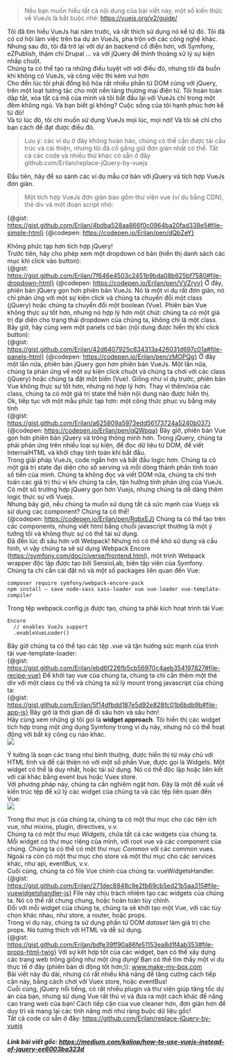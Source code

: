 > Nếu bạn muốn hiểu tất cả nội dung của bài viết này, một số kiến ​​thức về VueJs là bắt buộc nhé: https://vuejs.org/v2/guide/<br>
> 
Tôi đã tìm hiểu VueJs hai năm trước, và rất thích sử dụng nó kể từ đó. Tôi đã có cơ hội làm việc trên ba dự án VueJs, pha trộn với các công nghệ khác. Nhưng sau đó, tôi đã trở lại với dự án backend cổ điển hơn, với Symfony, eZPublish, thậm chí Drupal ... và với jQuery để thỉnh thoảng xử lý sự kiện nhấp chuột.<br>
Chúng ta có thể tạo ra những điều tuyệt vời với điều đó, nhưng tôi đã buồn khi không có VueJs, và công việc thì kém vui hơn<br>
Cho đến lúc tôi phải đồng bộ hóa rất nhiều phần tử DOM cùng với jQuery, trên một loạt tương tác cho một nền tảng thương mại điện tử. Tôi hoàn toàn dập tắt, xóa tất cả mã của mình và tôi bắt đầu lại với VueJs chỉ trong một đêm không ngủ. Và bạn biết gì không? Cuộc sống của tôi hạnh phúc hơn kể từ đó!<br>
Và từ lúc đó, tôi chỉ muốn sử dụng VueJs mọi lúc, mọi nơi! Và tôi sẽ chỉ cho bạn cách để đạt được điều đó.<br>
> Lưu ý: các ví dụ ở đây không hoàn hảo, chúng có thể cần được tái cấu trúc và cải thiện, nhưng tôi đã cố gắng giữ đơn giản nhất có thể. Tất cả các code và nhiều thứ khác có sẵn ở đây github.com/Erilan/replace-jQuery-by-vuejs<br>
> 
Đầu tiên, hãy để so sánh các ví dụ mẫu cơ bản với jQuery và tích hợp VueJs đơn giản.<br>
> Một tích hợp VueJs đơn giản bao gồm thư viện vue (ví dụ bằng CDN), thẻ div và một đoạn script nhỏ:<br>
> 
{@gist: https://gist.github.com/Erilan/4bdba528aa866f0c0964ba20fad338e5#file-simple-html}
{@codepen: https://codepen.io/Erilan/pen/dQbZeY}

Không phức tạp hơn tích hợp jQuery!<br>
Trước tiên, hãy cho phép xem một dropdown cơ bản (hiển thị danh sách các mục khi click vào button):<br>
{@gist: https://gist.github.com/Erilan/7f646e4503c2451b9bda08b625bf7580#file-dropdown-html}
{@codepen: https://codepen.io/Erilan/pen/VVZryv}
Ở đây, phiên bản jQuery gọn hơn phiên bản VueJs. Nó là một ví dụ rất đơn giản, nó chỉ phản ứng với một sự kiện click và chúng ta chuyển đổi một class (jQuery) hoặc chúng ta chuyển đổi một boolean (Vue). Phiên bản Vue không thực sự tốt hơn, nhưng nó hợp lý hơn một chút: chúng ta có một giá trị đại diện cho trạng thái dropdown  của chúng ta, không chỉ là một class.<br>
Bây giờ, hãy cùng xem một panels cơ bản (nội dung được hiển thị khi click button):<br>
{@gist: https://gist.github.com/Erilan/42d6407925c834313a426031d697c01a#file-panels-html}
{@codepen: https://codepen.io/Erilan/pen/zMOPQg}
Ở đây một lần nữa, phiên bản jQuery gọn hơn phiên bản VueJs. Một lần nữa, chúng ta phản ứng về một sự kiện click chuột và chúng ta chơi với các class (jQuery) hoặc chúng ta đặt một biến (Vue). Giống như ví dụ trước, phiên bản Vue không thực sự tốt hơn, nhưng nó hợp lý hơn. Thay vì thêm/xóa các class, chúng ta có một giá trị state thể hiện nội dung nào được hiển thị.<br>
Ok, tiếp tục với một mẫu phức tạp hơn: một công thức phục vụ bằng máy tính<br>
{@gist: https://gist.github.com/Erilan/a625809a5973edd56173724a5240b037}
{@codepen: https://codepen.io/Erilan/pen/qQWpqa}
Bây giờ, phiên bản Vue gọn hơn phiên bản jQuery và trông thông minh hơn. Trong jQuery, chúng ta phải phản ứng trên nhiều loại sự kiện, để đọc dữ liệu từ DOM, để viết InternalHTML và khởi chạy tính toán khi bắt đầu.<br>
Trong giải pháp VueJs, code ngắn hơn và bắt đầu logic hơn. Chúng ta có một giá trị state đại diện cho số serving và mỗi dòng thành phần tính toán số tiền của mình. Chúng ta không đọc và viết DOM nữa, chúng ta chỉ tính toán các giá trị thú vị khi chúng ta cần, tận hưởng tính phản ứng của VueJs.<br>
Có một số trường hợp jQuery gọn hơn Vuejs, nhưng chúng ta dễ dàng thêm logic thực sự với Vuejs.<br>
Nhưng bây giờ, nếu chúng ta muốn sử dụng tất cả sức mạnh của Vuejs và sử dụng các component? Chúng ta có thể!<br>
{@codepen: https://codepen.io/Erilan/pen/RqbxEJ}
Chúng ta có thể tạo trên các components, nhưng viết html bằng chuỗi javascript thường là một ý tưởng tồi và không thực sự có thể tái sử dụng.<br>
Đã đến lúc đi sâu hơn với Webpack! Nhưng nó có thể khó sử dụng và cấu hình, vì vậy chúng ta sẽ sử dụng Webpack Encore (https://symfony.com/doc/civerse/frontend.html), một trình Webpack wrapper độc lập được tạo bởi SensioLab, biên tập viên của Symfony.<br>
Chúng ta chỉ cần cài đặt nó và một số packages liên quan đến Vue:<br>
```
composer require symfony/webpack-encore-pack
npm install — save node-sass sass-loader vue vue-loader vue-template-compiler
```
Trong tệp webpack.config.js được tạo, chúng ta phải kích hoạt trình tải Vue:<br>
```
Encore
  // enables VueJs support
  .enableVueLoader()
```
Bây giờ chúng ta có thể tạo các tệp .vue và tận hưởng sức mạnh của trình tải vue-template-loader:<br>
{@gist: https://gist.github.com/Erilan/ebd6f226fb5cb56970c4aeb354197827#file-recipe-vue}
Để khởi tạo vue của chúng ta, chúng ta chỉ cần thêm một thẻ div với một class cụ thể và chúng ta xử lý mount trong javascript của chúng ta:<br>
{@gist: https://gist.github.com/Erilan/5f14dfbdd187e5d92e828fc01b6bdb9b#file-app-js}
Bây giờ là thời gian để đi sâu hơn và sâu hơn!<br>
Hãy cùng xem những gì tôi gọi là **widget approach**. Tôi hiển thị các widget tích hợp trong một ứng dụng Symfony trong ví dụ này, nhưng nó có thể hoạt động với bất kỳ công cụ nào khác.<br>
![](https://images.viblo.asia/89c3a2ea-c012-4b3d-ac7f-4f6579d2fc05.png)

Ý tưởng là soạn các trang như bình thường, được hiển thị từ máy chủ với HTML tĩnh và để cải thiện nó với một số phần Vue, được gọi là Widgets. Một widget có thể là duy nhất, hoặc tái sử dụng. Nó có thể độc lập hoặc liên kết với cái khác bằng event bus hoặc Vuex store.<br>
Với phương pháp này, chúng ta cần nghiêm ngặt hơn. Đây là một đề xuất về kiến trúc tệp để xử lý các widget của chúng ta và các tệp liên quan đến Vue:<br>
![](https://images.viblo.asia/a839eb0b-3b7b-4660-af70-aac086740032.png)

Trong thư mục js của chúng ta, chúng ta có một thư mục cho các tiện ích vue, như mixins, plugin, directives, v.v.<br>
Chúng ta có một thư mục *Widgets*, chứa tất cả các widgets của chúng ta. Mỗi widget có thư mục riêng của mình, với root vue và các component của chúng. Chúng ta có thể có một thư mục *Common* với các common vues.<br>
Ngoài ra còn có một thư mục cho store và một thư mục cho các services khác, như api, eventBus, v.v.<br>
Cuối cùng, chúng ta có file Vue chính của chúng ta: vueWidgetsHandler.<br>
{@gist: https://gist.github.com/Erilan/271dec8848c9e2fb69cb5ed21b5aa315#file-vuewidgetshandler-js}
File này chịu trách nhiệm tạo các widgets của chúng ta. Nó có thể rất chung chung, hoặc hoàn toàn tùy chỉnh.<br>
Đối với mỗi widget của chúng ta, chúng ta sẽ khởi tạo một Vue, với các tùy chọn khác nhau, như store, a router, hoặc props.<br>
Trong ví dụ này, chúng ta sử dụng phần tử DOM *dataset* làm giá trị cho props. Nó tương thích với HTML và dễ sử dụng.<br>
{@gist: https://gist.github.com/Erilan/bdfe39ff90a86fe51153ea8d1f4ab353#file-props-html-twig}
Với sự kết hợp tốt của các widget, bạn có thể xây dựng các trang web trông giống như một ứng dụng! Bạn có thể tìm thấy một ví dụ thực tế ở đây (phiên bản di động tốt hơn;)): www.make-my-box.com<br>
Bài viết này đủ dài, nhưng có rất nhiều khả năng để tăng cường cách tiếp cận này, bằng cách chơi với Vuex store, hoặc eventBus!<br>
Cuối cùng, jQuery nổi tiếng, có rất nhiều plugin và thư viện giúp tăng tốc dự án của bạn, nhưng sử dụng Vue rất thú vị và đưa ra một cách khác để nâng cao trang web của bạn! Cách tiếp cận của vue cleaner hơn, đơn giản hơn để duy trì và mang lại các tính năng mới như ràng buộc dữ liệu gốc!<br>
Tất cả code có sẵn ở đây: https://github.com/Erilan/replace-jQuery-by-vuejs<br>
##### Link bài viết gốc: https://medium.com/kaliop/how-to-use-vuejs-instead-of-jquery-ee6003ba323d